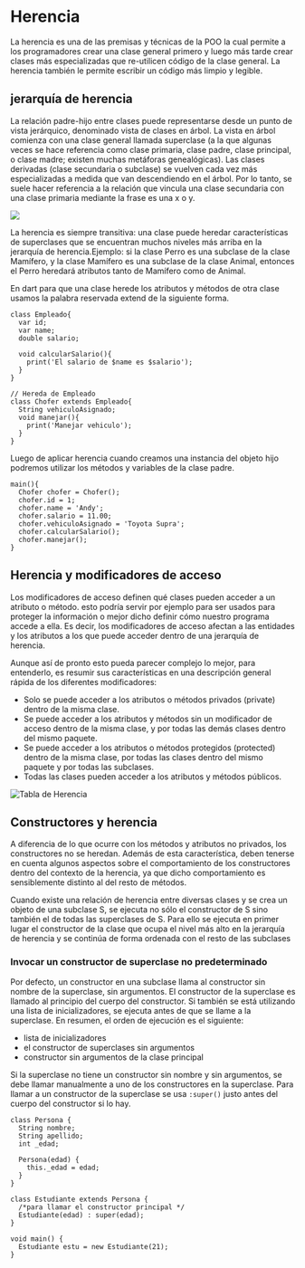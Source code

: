 # Herencia
La herencia es una de las premisas y técnicas de la POO la cual permite a los programadores crear una clase general primero y luego más tarde crear clases más especializadas que re-utilicen código de la clase general. La herencia también le permite escribir un código más limpio y legible.

## jerarquía de herencia
La relación padre-hijo entre clases puede representarse desde un punto de vista jerárquico, denominado vista de clases en árbol. La vista en árbol comienza con una clase general llamada superclase (a la que algunas veces se hace referencia como clase primaria, clase padre, clase principal, o clase madre; existen muchas metáforas genealógicas). Las clases derivadas (clase secundaria o subclase) se vuelven cada vez más especializadas a medida que van descendiendo en el árbol. Por lo tanto, se suele hacer referencia a la relación que vincula una clase secundaria con una clase primaria mediante la frase es una x o y.

![](https://ik.imagekit.io/smdxc0e2g3/userscontent2-endpoint/images/3c8f8432-1f9a-41c3-a2e8-74c8c8ee7e5f/8a2af1945e76f1239c606405f0881647.gif?tr=w-400,rt-0)

La herencia es siempre transitiva: una clase puede heredar características
de superclases que se encuentran muchos niveles más arriba en la jerarquía
de herencia.Ejemplo: si la clase Perro es una subclase de la clase Mamífero, y la clase Mamífero
es una subclase de la clase Animal, entonces el Perro heredará atributos tanto de
Mamífero como de Animal.

En dart para que una clase herede los atributos y métodos de otra clase usamos la palabra reservada extend de la siguiente forma.

```
class Empleado{
  var id;
  var name;
  double salario;

  void calcularSalario(){
    print('El salario de $name es $salario');
  }
}

// Hereda de Empleado
class Chofer extends Empleado{
  String vehiculoAsignado;
  void manejar(){
    print('Manejar vehiculo');
  }
}

```

Luego de aplicar herencia cuando creamos una instancia del objeto hijo podremos utilizar los métodos y variables de la clase padre.

```
main(){
  Chofer chofer = Chofer();
  chofer.id = 1;
  chofer.name = 'Andy';
  chofer.salario = 11.00;
  chofer.vehiculoAsignado = 'Toyota Supra';
  chofer.calcularSalario();
  chofer.manejar();
}

```
## Herencia y modificadores de acceso
Los modificadores de acceso definen qué clases pueden acceder a un atributo o método. esto podría servir por ejemplo para ser usados para proteger la información o mejor dicho definir cómo nuestro programa accede a ella. Es decir, los modificadores de acceso afectan a las entidades y los atributos a los que puede acceder dentro de una jerarquía de herencia.

Aunque así de pronto esto pueda parecer complejo lo mejor, para entenderlo, es resumir sus características en una descripción general rápida de los diferentes modificadores:

* Solo se puede acceder a los atributos o métodos privados (private) dentro de la misma clase.
* Se puede acceder a los atributos y métodos sin un modificador de acceso dentro de la misma clase, y por todas las            demás clases dentro del mismo paquete.
* Se puede acceder a los atributos o métodos protegidos (protected) dentro de la misma clase, por todas las clases dentro del  mismo paquete y por todas las subclases.
* Todas las clases pueden acceder a los atributos y métodos públicos.

![Tabla de Herencia](https://lh3.googleusercontent.com/z8eQEG_suNeizjsTikHvzdOT1PKTBDw4EUQrdbldbCtNVyVJ1JgXk-aF2yBpDwZXhz41Xg=s170)

## Constructores y herencia
A diferencia de lo que ocurre con los métodos y atributos no privados, los constructores no se heredan. Además de esta característica, deben tenerse en cuenta algunos aspectos sobre el comportamiento de los constructores dentro del contexto de la herencia, ya que dicho comportamiento es sensiblemente distinto al del resto de métodos.

Cuando existe una relación de herencia entre diversas clases y se crea un objeto de una subclase S, se ejecuta no sólo el constructor de S sino también el de todas las superclases de S. Para ello se ejecuta en primer lugar el constructor de la clase que ocupa el nivel más alto en la jerarquía de herencia y se continúa de forma ordenada con el resto de las subclases

### Invocar un constructor de superclase no predeterminado
Por defecto, un constructor en una subclase llama al constructor sin nombre de la superclase, sin argumentos. El constructor de la superclase es llamado al principio del cuerpo del constructor. Si también se está utilizando una lista de inicializadores, se ejecuta antes de que se llame a la superclase. En resumen, el orden de ejecución es el siguiente:

* lista de inicializadores
* el constructor de superclases sin argumentos
* constructor sin argumentos de la clase principal

Si la superclase no tiene un constructor sin nombre y sin argumentos, se debe llamar manualmente a uno de los constructores en la superclase. Para llamar a un constructor de la superclase se usa `:super()` justo antes del cuerpo del constructor si lo hay.

```
class Persona {
  String nombre;
  String apellido;
  int _edad;

  Persona(edad) {
    this._edad = edad;
  }
}

class Estudiante extends Persona {
  /*para llamar el constructor principal */
  Estudiante(edad) : super(edad);
}

void main() {
  Estudiante estu = new Estudiante(21);
}
```
